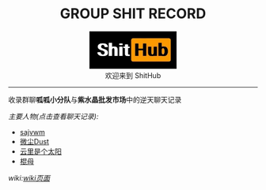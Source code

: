 # <center>GROUP SHIT RECORD</center>

<center><img src="/assets/logo.jpg" width="35%"/></center>

<center>欢迎来到 ShitHub</center>

---
收录群聊**呱呱小分队**与**紫水晶批发市场**中的逆天聊天记录

*主要人物(点击查看聊天记录):*
  - [sajvwm](?page=doc/sajvwm)
  - [微尘Dust](?page=doc/dustbin)
  - [云里是个太阳](?page=doc/sunpromax)
  - [棍母](?page=doc/dghj)

*wiki:[wiki页面](?page=wiki/wiki)*